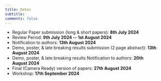 ```yaml
---
title: Dates 
subtitle: 
comments: false
---
```


* Regular Paper submission (long & short papers): **8th July 2024**
* Review Period:  **9th July 2024 -- 1st August 2024**
* Notification to authors: **13th August 2024**
* Demo, poster, & late breaking results submission (2 page abstract): **13th August 2024**
* Demo, poster, & late breaking results Notification to authors: **20th August 2024**
* Final (Camera Ready) version of papers: **27th August 2024**
* Workshop: **17th September 2024**
